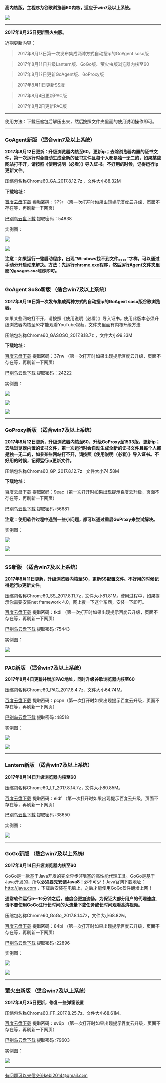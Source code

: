 **高内核版，主程序为谷歌浏览器60内核，适应于win7及以上系统。**


![](https://raw.githubusercontent.com/Alvin9999/pac2/master/chrome60.PNG)

***

**2017年8月25日更新萤火虫版。**

近期更新内容：

> 2017年8月18日第一次发布集成两种方式自动搜ip的GoAgent soso版

> 2017年8月14日升级Lantern版、GoGo版、萤火虫版浏览器内核至60

> 2017年8月12日更新GoAgent版、GoProxy版

> 2017年8月11日更新SS版

> 2017年8月4日更新PAC版

> 2017年8月2日更新PAC版


***

使用方法：下载压缩包后解压出来，然后按照文件夹里面的使用说明操作即可。


***


### GoAgent新版 （适合win7及以上系统）

**2017年8月12日更新：升级浏览器内核至60，更新ip；去除浏览器内置的证书文件，第一次运行时会自动生成全新的证书文件且每个人都是独一无二的，如果某些网站打不开，请按照《使用说明（必看）》导入证书。不好用的时候，记得运行ip更新文件。**

压缩包名称Chrome60_GA_2017.8.12.7z ，文件大小88.32M

**下载地址：**

[百度云盘下载](http://pan.baidu.com/s/1nv9h8ql) 提取密码：373r （第一次打开时如果出现提示百度云升级，页面不存在等，再刷新一下网页）

[巴别鸟云盘下载](https://www.babel.cc/share.do?s=4502615308398477) 提取密码：54838


实例图：

![](https://raw.githubusercontent.com/Alvin9999/pac2/master/softimag/60chromega001.png)

![](https://raw.githubusercontent.com/Alvin9999/pac2/master/GA2.png)

**注意：如果运行一键启动程序，出现“Windows找不到文件。。。。”字样，可以通过手动分开启动来解决。方法：先运行chrome.exe程序，然后运行Agent文件夹里面的goagnt.exe程序即可。**

***

### GoAgent SoSo新版 （适合win7及以上系统）

**2017年8月18日第一次发布集成两种方式的自动搜ip的GoAgent soso版谷歌浏览器。**

如果某些网站打不开，请按照《使用说明（必看）》导入证书。使用此版本必须升级浏览器内核至53才能观看YouTube视频，文件夹里面有内核升级方法

压缩包名称Chrome60_GASOSO_2017.8.18.7z ，文件大小99.33M

**下载地址：**

[百度云盘下载](http://pan.baidu.com/s/1slLlhKT) 提取密码：37rw （第一次打开时如果出现提示百度云升级，页面不存在等，再刷新一下网页）

[巴别鸟云盘下载](https://www.babel.cc/share.do?s=5060245491323191) 提取密码：24222


实例图：

![](https://raw.githubusercontent.com/Alvin9999/pac2/master/softimag/60chromesoso001.png)

![](https://raw.githubusercontent.com/Alvin9999/pac2/master/xxmini0.PNG)

![](https://raw.githubusercontent.com/Alvin9999/pac2/master/xxmini1.PNG)


***

### GoProxy新版 （适合win7及以上系统）

**2017年8月12日更新，升级浏览器内核至60，升级GoProxy至1533版，更新ip；去除浏览器内置的证书文件，第一次运行时会自动生成全新的证书文件且每个人都是独一无二的，如果某些网站打不开，请按照《使用说明（必看）》导入证书。不好用的时候，记得运行ip更新文件。**

压缩包名称Chrome60_GP_2017.8.12.7z，文件大小74.58M

**下载地址：**

[百度云盘下载](http://pan.baidu.com/s/1gePYCYv) 提取密码：9eac（第一次打开时如果出现提示百度云升级，页面不存在等，再刷新一下网页）

[巴别鸟云盘下载](https://www.babel.cc/share.do?s=692495054161985) 提取密码 :56681

**注意：使用软件过程中遇到一些小问题，都可以通过重启GoProxy来尝试解决。**

实例图：

![](https://raw.githubusercontent.com/Alvin9999/pac2/master/softimag/60chromegp001.png)

![](https://raw.githubusercontent.com/Alvin9999/pac2/master/GP2.png)


***


### SS新版 （适合win7及以上系统）

**2017年8月11日更新，升级浏览器内核至60，更新SS配置文件。不好用的时候记得运行ip更新文件。**

压缩包名称Chrome60_SS_2017.8.11.7z，文件大小81.81M。使用过程中，如果提示你需要安装net framework 4.0，网上搜一下这个东西，安装一下即可。

[百度云盘下载](http://pan.baidu.com/s/1pLzAeG7) 提取密码：tkdi （第一次打开时如果出现提示百度云升级，页面不存在等，再刷新一下网页）

[巴别鸟云盘下载](https://www.babel.cc/share.do?s=8624928911620210) 提取密码 :75443

实例图：

![](https://raw.githubusercontent.com/Alvin9999/pac2/master/softimag/60chromess001.png)

***

### PAC新版 （适合win7及以上系统）

**2017年8月4日更新并增加PAC地址，同时升级谷歌浏览器内核至60**

压缩包名称Chrome60_PAC_2017.8.4.7z，文件大小64.74M。

[百度云盘下载](http://pan.baidu.com/s/1slkCzXb) 提取密码：pcpn（第一次打开时如果出现提示百度云升级，页面不存在等，再刷新一下网页）

[巴别鸟云盘下载](https://www.babel.cc/share.do?s=674211532623013) 提取密码 :48518

实例图：

![](https://raw.githubusercontent.com/Alvin9999/pac2/master/PAC1.png)

![](https://raw.githubusercontent.com/Alvin9999/pac2/master/PAC2.png)


***

### Lantern新版 （适合win7及以上系统）

**2017年8月14日升级浏览器内核至60**

压缩包名称Chrome60_LT_2017.8.14.7z，文件大小80.85M。

[百度云盘下载](http://pan.baidu.com/s/1jIij4wA) 提取密码：eidf （第一次打开时如果出现提示百度云升级，页面不存在等，再刷新一下网页）

[巴别鸟云盘下载](https://www.babel.cc/share.do?s=1389146950533702) 提取密码 :38650

实例图：

![](https://raw.githubusercontent.com/Alvin9999/pac2/master/59LT003.PNG)


***

### GoGo新版 （适合win7及以上系统）

**2017年8月14日升级浏览器内核至60**

GoGo是一款基于Java开发的完全异步非阻塞的高性能代理工具。GoGo是基于Java开发的，所以**必须要先安装Java8**！必不可少！Java官网下载地址：http://java.com ，下载后安装在电脑上，之后才能使用GoGo软件翻墙上网！

**通常软件运行5～10分钟之后，速度会更加流畅。为保证大部分用户的代理速度, 请不要使用GoGo进行长时间的大流量下载任务或长时间观看高清视频。**

压缩包名称Chrome60_GoGo_2017.8.14.7z，文件大小68.82M。

[百度云盘下载](http://pan.baidu.com/s/1i4UEvlz) 提取密码：84bi （第一次打开时如果出现提示百度云升级，页面不存在等，再刷新一下网页）

[巴别鸟云盘下载](https://www.babel.cc/share.do?s=6894164859820295) 提取密码 :22896


实例图：

![](https://raw.githubusercontent.com/Alvin9999/pac2/master/gogo11.png)

![](https://raw.githubusercontent.com/Alvin9999/pac2/master/gogo12.png)


***

### 萤火虫新版 （适合win7及以上系统）

**2017年8月25日更新，修复一些弹窗设置**

压缩包名称Chrome60_FF_2017.8.25.7z，文件大小68.61M。

[百度云盘下载](http://pan.baidu.com/s/1o84wARS) 提取密码：sv6p （第一次打开时如果出现提示百度云升级，页面不存在等，再刷新一下网页）

[巴别鸟云盘下载](https://www.babel.cc/share.do?s=8988557456110927) 提取密码 :79603


实例图：

![](https://raw.githubusercontent.com/Alvin9999/pac2/master/59FF1.png)


***


有问题可以来信交流kebi2014@gmail.com